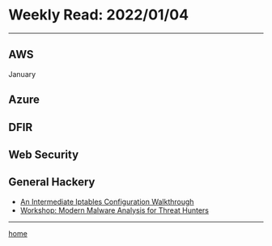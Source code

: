 # Weekly Read: 2022/01/04
----

## AWS

 January


## Azure



## DFIR



## Web Security



## General Hackery

 * [An Intermediate Iptables Configuration Walkthrough](https://oxagast.org/posts/intermediate-iptables-firewall-config-walkthrough/)
 * [Workshop: Modern Malware Analysis for Threat Hunters](https://github.com/jstrosch/malware-samples/tree/master/trainings_workshops/2021/DefCon/)


----
[home](index.md)
